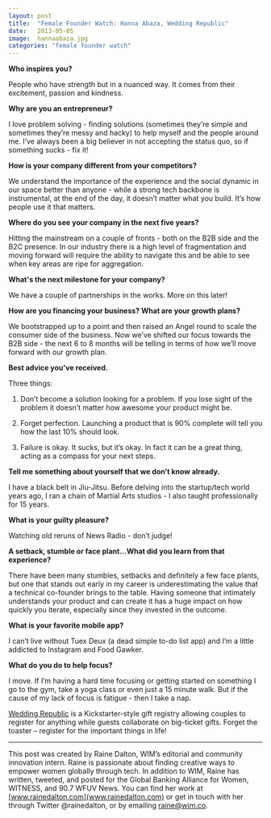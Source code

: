 ```yaml
---
layout: post
title:  "Female Founder Watch: Hanna Abaza, Wedding Republic"
date:   2013-05-05
image:  hannaabaza.jpg
categories: "female founder watch"
---
```


**Who inspires you?**

People who have strength but in a nuanced way. It comes from their excitement, passion and kindness.

**Why are you an entrepreneur?**

I love problem solving - finding solutions (sometimes they’re simple and sometimes they’re messy and hacky) to help myself and the people around me. I’ve always been a big believer in not accepting the status quo, so if something sucks - fix it! 

**How is your company different from your competitors?**

We understand the importance of the experience and the social dynamic in our space better than anyone - while a strong tech backbone is instrumental, at the end of the day, it doesn’t matter what you build. It’s how people use it that matters.

**Where do you see your company in the next five years?**

Hitting the mainstream on a couple of fronts - both on the B2B side and the B2C presence. In our industry there is a high level of fragmentation and moving forward will require the ability to navigate this and be able to see when key areas are ripe for aggregation.

**What's the next milestone for your company?**

We have a couple of partnerships in the works. More on this later!

**How are you financing your business? What are your growth plans?**

We bootstrapped up to a point and then raised an Angel round to scale the consumer side of the business. Now we’ve shifted our focus towards the B2B side - the next 6 to 8 months will be telling in terms of how we’ll move forward with our growth plan.

**Best advice you've received.**

Three things:

1. Don’t become a solution looking for a problem. If you lose sight of the problem it doesn’t matter how awesome your product might be. 

2. Forget perfection. Launching a product that is 90% complete will tell you how the last 10% should look.

3. Failure is okay. It sucks, but it’s okay. In fact it can be a great thing, acting as a compass for your next steps.

**Tell me something about yourself that we don’t know already.**

I have a black belt in Jiu-Jitsu. Before delving into the startup/tech world years ago, I ran a chain of Martial Arts studios - I also taught professionally for 15 years.

**What is your guilty pleasure?**

Watching old reruns of News Radio - don’t judge!

**A setback, stumble or face plant...What did you learn from that experience?**

There have been many stumbles, setbacks and definitely a few face plants, but one that stands out early in my career is underestimating the value that a technical co-founder brings to the table. Having someone that intimately understands your product and can create it has a huge impact on how quickly you iterate, especially since they invested in the outcome.

**What is your favorite mobile app?**

I can’t live without Tuex Deux (a dead simple to-do list app) and I’m a little addicted to Instagram and Food Gawker.

**What do you do to help focus?**

I move. If I’m having a hard time focusing or getting started on something I go to the gym, take a yoga class or even just a 15 minute walk. But if the cause of my lack of focus is fatigue - then I take a nap.

 
[Wedding Republic](https://www.weddingrepublic.com/) is a Kickstarter-style gift registry allowing couples to register for anything while guests collaborate on big-ticket gifts. Forget the toaster – register for the important things in life!

 ______________________________________________________                                                      

This post was created by Raine Dalton, WIM’s editorial and community innovation intern. Raine is passionate about finding creative ways to empower women globally through tech. In addition to WIM, Raine has written, tweeted, and posted for the Global Banking Alliance for Women, WITNESS, and 90.7 WFUV News. You can find her work at [www.rainedalton.com](www.rainedalton.com) or get in touch with her through Twitter @rainedalton, or by emailing [raine@wim.co](mailto:raine@wim.co).                                   

